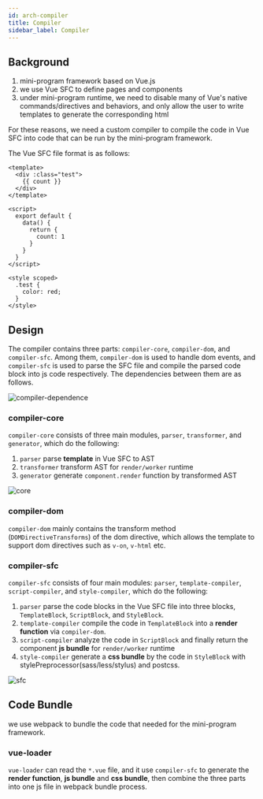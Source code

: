 ```yaml
---
id: arch-compiler
title: Compiler
sidebar_label: Compiler
---
```


## Background

1. mini-program framework based on Vue.js
2. we use Vue SFC to define pages and components
3. under mini-program runtime, we need to disable many of Vue's native commands/directives and behaviors, and only allow the user to write templates to generate the corresponding html

For these reasons, we need a custom compiler to compile the code in Vue SFC into code that can be run by the mini-program framework.

The Vue SFC file format is as follows:

```vue
<template>
  <div :class="test">
    {{ count }}  
  </div>
</template>

<script>
  export default {
    data() {
      return {
        count: 1            
      }
    }  
  }
</script>

<style scoped>
  .test {
    color: red;
  }      
</style>
```

## Design

The compiler contains three parts: `compiler-core`, `compiler-dom`, and `compiler-sfc`. Among them, `compiler-dom` is used to handle dom events, and `compiler-sfc` is used to parse the SFC file and compile the parsed code block into js code respectively. The dependencies between them are as follows.

![compiler-dependence](https://static.devfdg.net/static/mono-static/docs-ui/img/compiler/compiler-dependence.png)

### compiler-core

`compiler-core` consists of three main modules, `parser`, `transformer`, and `generator`, which do the following:

1. `parser` parse **template** in Vue SFC to AST
2. `transformer` transform AST for `render/worker` runtime
3. `generator` generate `component.render` function by transformed AST

![core](https://static.devfdg.net/static/mono-static/docs-ui/img/compiler/core.png)

### compiler-dom

`compiler-dom` mainly contains the transform method (`DOMDirectiveTransforms`) of the dom directive, which allows the template to support dom directives such as `v-on`, `v-html` etc.

### compiler-sfc

`compiler-sfc` consists of four main modules: `parser`, `template-compiler`, `script-compiler`, and `style-compiler`, which do the following:

1. `parser` parse the code blocks in the Vue SFC file into three blocks, `TemplateBlock`, `ScriptBlock`, and `StyleBlock`.
2. `template-compiler` compile the code in `TemplateBlock` into a **render function** via `compiler-dom`.
3. `script-compiler` analyze the code in `ScriptBlock` and finally return the component **js bundle** for `render/worker` runtime
4. `style-compiler` generate a **css bundle** by the code in `StyleBlock` with stylePreprocessor(sass/less/stylus) and postcss.

![sfc](https://static.devfdg.net/static/mono-static/docs-ui/img/compiler/sfc.png)

## Code Bundle

we use webpack to bundle the code that needed for the mini-program framework. 

### vue-loader

`vue-loader` can read the `*.vue` file, and it use `compiler-sfc` to generate the **render function**, **js bundle** and **css bundle**, then combine the three parts into one js file in webpack bundle process.

